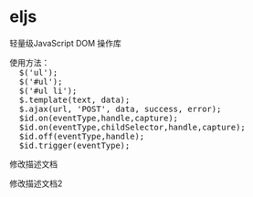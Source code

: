 # eljs
轻量级JavaScript DOM 操作库

<pre>
使用方法：
  $('ul');
  $('#ul');
  $('#ul li');
  $.template(text, data);
  $.ajax(url, 'POST', data, success, error);
  $id.on(eventType,handle,capture);
  $id.on(eventType,childSelector,handle,capture);
  $id.off(eventType,handle);
  $id.trigger(eventType);
</pre>

修改描述文档

修改描述文档2
